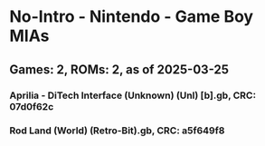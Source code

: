 # No-Intro - Nintendo - Game Boy MIAs
## Games: 2, ROMs: 2, as of 2025-03-25

### Aprilia - DiTech Interface (Unknown) (Unl) [b].gb, CRC: 07d0f62c
### Rod Land (World) (Retro-Bit).gb, CRC: a5f649f8
